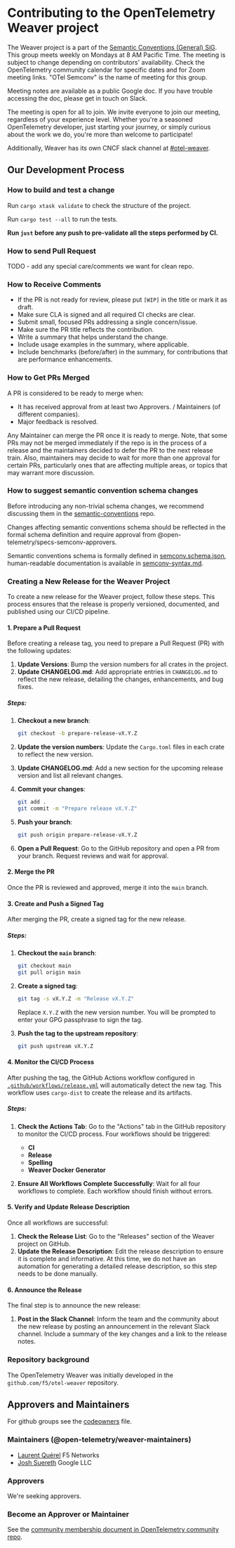 # Contributing to the OpenTelemetry Weaver project

The Weaver project is a part of the [Semantic Conventions (General) SiG](https://github.com/open-telemetry/community/?tab=readme-ov-file#specification-sigs).  This group meets weekly on Mondays at 8 AM Pacific Time. The meeting is subject to change depending on contributors' availability. Check the OpenTelemetry community calendar for specific dates and for Zoom meeting links. "OTel Semconv" is the name of meeting for this group.

Meeting notes are available as a public Google doc. If you have trouble accessing the doc, please get in touch on Slack.

The meeting is open for all to join. We invite everyone to join our meeting, regardless of your experience level. Whether you're a seasoned OpenTelemetry developer, just starting your journey, or simply curious about the work we do, you're more than welcome to participate!

Additionally, Weaver has its own CNCF slack channel at [#otel-weaver](https://cloud-native.slack.com/archives/C0697EXNTL3).

## Our Development Process

### How to build  and test a change

Run `cargo xtask validate` to check the structure of the project.

Run `cargo test --all` to run the tests.

**Run `just` before any push to pre-validate all the steps performed by CI.**

### How to send Pull Request

TODO - add any special care/comments we want for clean repo.

### How to Receive Comments

- If the PR is not ready for review, please put `[WIP]` in the title or mark it as draft.
- Make sure CLA is signed and all required CI checks are clear.
- Submit small, focused PRs addressing a single concern/issue.
- Make sure the PR title reflects the contribution.
- Write a summary that helps understand the change.
- Include usage examples in the summary, where applicable.
- Include benchmarks (before/after) in the summary, for contributions that are performance enhancements.

### How to Get PRs Merged

A PR is considered to be ready to merge when:

- It has received approval from at least two Approvers. / Maintainers (of different companies).
- Major feedback is resolved.

Any Maintainer can merge the PR once it is ready to merge. Note, that some PRs may not be merged immediately if the repo is in the process of a release and the maintainers decided to defer the PR to the next release train. Also, maintainers may decide to wait for more than one approval for certain PRs, particularly ones that are affecting multiple areas, or topics that may warrant more discussion.

### How to suggest semantic convention schema changes

Before introducing any non-trivial schema changes, we recommend discussing them in the
[semantic-conventions](https://github.com/open-telemetry/semantic-conventions) repo.

Changes affecting semantic conventions schema should be reflected in the formal schema definition and require approval from @open-telemetry/specs-semconv-approvers.

Semantic conventions schema is formally defined in [semconv.schema.json](./schemas/semconv.schema.json),
human-readable documentation is available in [semconv-syntax.md](./schemas/semconv-syntax.md).

### Creating a New Release for the Weaver Project

To create a new release for the Weaver project, follow these steps. This process ensures that the release is properly
versioned, documented, and published using our CI/CD pipeline.

#### 1. Prepare a Pull Request

Before creating a release tag, you need to prepare a Pull Request (PR) with the following updates:

1. **Update Versions**: Bump the version numbers for all crates in the project.
2. **Update CHANGELOG.md**: Add appropriate entries in `CHANGELOG.md` to reflect the new release, detailing the changes,
enhancements, and bug fixes.

##### Steps:

1. **Checkout a new branch**:
    ```bash
    git checkout -b prepare-release-vX.Y.Z
    ```

2. **Update the version numbers**: Update the `Cargo.toml` files in each crate to reflect the new version.

3. **Update CHANGELOG.md**: Add a new section for the upcoming release version and list all relevant changes.

4. **Commit your changes**:
    ```bash
    git add .
    git commit -m "Prepare release vX.Y.Z"
    ```

5. **Push your branch**:
    ```bash
    git push origin prepare-release-vX.Y.Z
    ```

6. **Open a Pull Request**: Go to the GitHub repository and open a PR from your branch. Request reviews and wait for
approval.

#### 2. Merge the PR

Once the PR is reviewed and approved, merge it into the `main` branch.

#### 3. Create and Push a Signed Tag

After merging the PR, create a signed tag for the new release.

##### Steps:

1. **Checkout the `main` branch**:
    ```bash
    git checkout main
    git pull origin main
    ```

2. **Create a signed tag**:
    ```bash
    git tag -s vX.Y.Z -m "Release vX.Y.Z"
    ```
   Replace `X.Y.Z` with the new version number. You will be prompted to enter your GPG passphrase to sign the tag.

3. **Push the tag to the upstream repository**:
    ```bash
    git push upstream vX.Y.Z
    ```

#### 4. Monitor the CI/CD Process

After pushing the tag, the GitHub Actions workflow configured in
[`.github/workflows/release.yml`](https://github.com/open-telemetry/weaver/blob/main/.github/workflows/release.yml) will
automatically detect the new tag. This workflow uses `cargo-dist` to create the release and its artifacts.

##### Steps:

1. **Check the Actions Tab**: Go to the "Actions" tab in the GitHub repository to monitor the CI/CD process. Four workflows should be triggered:
   - **CI**
   - **Release**
   - **Spelling**
   - **Weaver Docker Generator**

2. **Ensure All Workflows Complete Successfully**: Wait for all four workflows to complete. Each workflow should finish without errors.

#### 5. Verify and Update Release Description

Once all workflows are successful:

1. **Check the Release List**: Go to the "Releases" section of the Weaver project on GitHub.
2. **Update the Release Description**: Edit the release description to ensure it is complete and informative. At this
time, we do not have an automation for generating a detailed release description, so this step needs to be done manually.

#### 6. Announce the Release

The final step is to announce the new release:

1. **Post in the Slack Channel**: Inform the team and the community about the new release by posting an announcement in
the relevant Slack channel. Include a summary of the key changes and a link to the release notes.

### Repository background

The OpenTelemetry Weaver was initially developed in the
`github.com/f5/otel-weaver` repository.


## Approvers and Maintainers

For github groups see the [codeowners](CODEOWNERS) file.

### Maintainers (@open-telemetry/weaver-maintainers)

- [Laurent Quérel](https://github.com/lquerel) F5 Networks
- [Josh Suereth](https://github.com/jsuereth) Google LLC

### Approvers

We're seeking approvers.

### Become an Approver or Maintainer

See the [community membership document in OpenTelemetry community repo](https://github.com/open-telemetry/community/blob/master/community-membership.md).